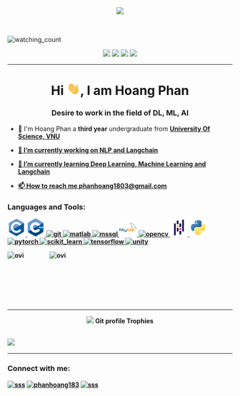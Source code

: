 <p align="center">
  <img src="[https://media.giphy.com/media/Yfl7CS7vQqnebA69aH/giphy.gif](https://www.google.com/imgres?imgurl=https%3A%2F%2Fwallpapers.com%2Fimages%2Fhd%2Fwoman-running-in-beach-shore-vwt7yy696bvssilp.jpg&tbnid=uHSxD9ldGBnJPM&vet=12ahUKEwi5ppnkhoSCAxXxglYBHXVvArAQMygAegQIARBS..i&imgrefurl=https%3A%2F%2Fwallpapers.com%2Fwallpapers%2Fwoman-running-in-beach-shore-vwt7yy696bvssilp.html&docid=MiFf4uTcFxKfDM&w=1920&h=1200&q=girl%20running%20on%20beach%20wallpaper&ved=2ahUKEwi5ppnkhoSCAxXxglYBHXVvArAQMygAegQIARBS)" height="200"/>
</p>
<br>

<p align="left"> 
<img src="https://komarev.com/ghpvc/?username=phanhoang1803&color=brightgreen" alt="watching_count" />
</p>

<p align="center">
<img src="https://img.shields.io/badge/Age-20-blue" />
  <img src="https://img.shields.io/badge/Focus-Deep%20Learning-brightgreen" />
  <img src="https://img.shields.io/badge/Lives-Ho%20Chi%20Minh%20City-success" />
  <img src="https://img.shields.io/badge/Languages-English%20%26%20Vietnamese-brightgreen" />
</p>

<hr>
<h1 align="center">Hi <img src="https://raw.githubusercontent.com/ABSphreak/ABSphreak/master/gifs/Hi.gif" width="30px">, I am Hoang Phan </h1>
<h3 align="center"> Desire to work in the field of DL, ML, AI </h3>


- 📝 I'm Hoang Phan a <b>third year</b> undergraduate from <a href="https://www.hcmus.edu.vn/"> <b>University Of Science, VNU

- 🔭 I’m currently working on **NLP and Langchain**

- 🌱 I’m currently learning **Deep Learning, Machine Learning and Langchain**

- 📫 How to reach me **phanhoang1803@gmail.com**

<h3 align="left">Languages and Tools:</h3>
<p align="left"> <a href="https://www.cprogramming.com/" target="_blank" rel="noreferrer"> <img src="https://raw.githubusercontent.com/devicons/devicon/master/icons/c/c-original.svg" alt="c" width="40" height="40"/> </a> <a href="https://www.w3schools.com/cpp/" target="_blank" rel="noreferrer"> <img src="https://raw.githubusercontent.com/devicons/devicon/master/icons/cplusplus/cplusplus-original.svg" alt="cplusplus" width="40" height="40"/> </a> <a href="https://git-scm.com/" target="_blank" rel="noreferrer"> <img src="https://www.vectorlogo.zone/logos/git-scm/git-scm-icon.svg" alt="git" width="40" height="40"/> </a> <a href="https://www.mathworks.com/" target="_blank" rel="noreferrer"> <img src="https://upload.wikimedia.org/wikipedia/commons/2/21/Matlab_Logo.png" alt="matlab" width="40" height="40"/> </a> <a href="https://www.microsoft.com/en-us/sql-server" target="_blank" rel="noreferrer"> <img src="https://www.svgrepo.com/show/303229/microsoft-sql-server-logo.svg" alt="mssql" width="40" height="40"/> </a> <a href="https://www.mysql.com/" target="_blank" rel="noreferrer"> <img src="https://raw.githubusercontent.com/devicons/devicon/master/icons/mysql/mysql-original-wordmark.svg" alt="mysql" width="40" height="40"/> </a> <a href="https://opencv.org/" target="_blank" rel="noreferrer"> <img src="https://www.vectorlogo.zone/logos/opencv/opencv-icon.svg" alt="opencv" width="40" height="40"/> </a> <a href="https://pandas.pydata.org/" target="_blank" rel="noreferrer"> <img src="https://raw.githubusercontent.com/devicons/devicon/2ae2a900d2f041da66e950e4d48052658d850630/icons/pandas/pandas-original.svg" alt="pandas" width="40" height="40"/> </a> <a href="https://www.python.org" target="_blank" rel="noreferrer"> <img src="https://raw.githubusercontent.com/devicons/devicon/master/icons/python/python-original.svg" alt="python" width="40" height="40"/> </a> <a href="https://pytorch.org/" target="_blank" rel="noreferrer"> <img src="https://www.vectorlogo.zone/logos/pytorch/pytorch-icon.svg" alt="pytorch" width="40" height="40"/> </a> <a href="https://scikit-learn.org/" target="_blank" rel="noreferrer"> <img src="https://upload.wikimedia.org/wikipedia/commons/0/05/Scikit_learn_logo_small.svg" alt="scikit_learn" width="40" height="40"/> </a> <a href="https://www.tensorflow.org" target="_blank" rel="noreferrer"> <img src="https://www.vectorlogo.zone/logos/tensorflow/tensorflow-icon.svg" alt="tensorflow" width="40" height="40"/> </a> <a href="https://unity.com/" target="_blank" rel="noreferrer"> <img src="https://www.vectorlogo.zone/logos/unity3d/unity3d-icon.svg" alt="unity" width="40" height="40"/> </a> </p>


<p><img align="left" src="https://github-readme-stats.vercel.app/api/top-langs?username=phanhoang1803&show_icons=true&locale=en&layout=compact&theme=chartreuse-dark" alt="ovi" /></p>
<p>&nbsp;<img align="right" src="https://github-readme-stats.vercel.app/api?username=phanhoang1803&show_icons=true&locale=en&theme=chartreuse-dark" alt="ovi" width="410" /></p>
<br><br><br><br><br>

<hr>

<p align="center"><img src="https://media.giphy.com/media/QaMcXSekUWx7aogAUr/giphy.gif" width="60" />&nbsp;Git profile Trophies</p><br>
<img src="https://github-profile-trophy.vercel.app/?username=phanhoang1803&theme=juicyfresh&no-bg=true" />

-----

<h3 align="left">Connect with me:</h3>
<p align="left">
<a href="https://www.linkedin.com/in/hoang-phan-van-50265325a/" target="blank"><img align="center" src="https://raw.githubusercontent.com/rahuldkjain/github-profile-readme-generator/master/src/images/icons/Social/linked-in-alt.svg" alt="sss" height="30" width="40" /></a>
<a href="https://www.facebook.com/PhanHoang183/" target="blank"><img align="center" src="https://raw.githubusercontent.com/rahuldkjain/github-profile-readme-generator/master/src/images/icons/Social/facebook.svg" alt="phanhoang183" height="30" width="40" /></a>
<a href="https://www.instagram.com/partsunset/" target="blank"><img align="center" src="https://raw.githubusercontent.com/rahuldkjain/github-profile-readme-generator/master/src/images/icons/Social/instagram.svg" alt="sss" height="30" width="40" /></a>
</p>
